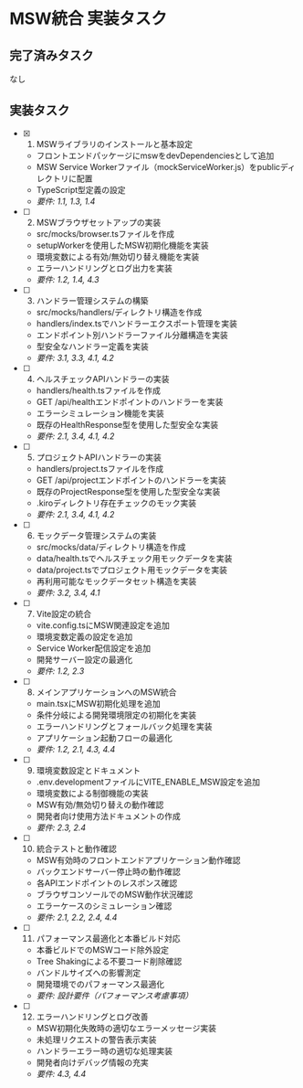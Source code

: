# MSW統合 実装タスク

## 完了済みタスク

なし

## 実装タスク

- [x] 1. MSWライブラリのインストールと基本設定
  - フロントエンドパッケージにmswをdevDependenciesとして追加
  - MSW Service Workerファイル（mockServiceWorker.js）をpublicディレクトリに配置
  - TypeScript型定義の設定
  - _要件: 1.1, 1.3, 1.4_

- [ ] 2. MSWブラウザセットアップの実装
  - src/mocks/browser.tsファイルを作成
  - setupWorkerを使用したMSW初期化機能を実装
  - 環境変数による有効/無効切り替え機能を実装
  - エラーハンドリングとログ出力を実装
  - _要件: 1.2, 1.4, 4.3_

- [ ] 3. ハンドラー管理システムの構築
  - src/mocks/handlers/ディレクトリ構造を作成
  - handlers/index.tsでハンドラーエクスポート管理を実装
  - エンドポイント別ハンドラーファイル分離構造を実装
  - 型安全なハンドラー定義を実装
  - _要件: 3.1, 3.3, 4.1, 4.2_

- [ ] 4. ヘルスチェックAPIハンドラーの実装
  - handlers/health.tsファイルを作成
  - GET /api/healthエンドポイントのハンドラーを実装
  - エラーシミュレーション機能を実装
  - 既存のHealthResponse型を使用した型安全な実装
  - _要件: 2.1, 3.4, 4.1, 4.2_

- [ ] 5. プロジェクトAPIハンドラーの実装
  - handlers/project.tsファイルを作成
  - GET /api/projectエンドポイントのハンドラーを実装
  - 既存のProjectResponse型を使用した型安全な実装
  - .kiroディレクトリ存在チェックのモック実装
  - _要件: 2.1, 3.4, 4.1, 4.2_

- [ ] 6. モックデータ管理システムの実装
  - src/mocks/data/ディレクトリ構造を作成
  - data/health.tsでヘルスチェック用モックデータを実装
  - data/project.tsでプロジェクト用モックデータを実装
  - 再利用可能なモックデータセット構造を実装
  - _要件: 3.2, 3.4, 4.1_

- [ ] 7. Vite設定の統合
  - vite.config.tsにMSW関連設定を追加
  - 環境変数定義の設定を追加
  - Service Worker配信設定を追加
  - 開発サーバー設定の最適化
  - _要件: 1.2, 2.3_

- [ ] 8. メインアプリケーションへのMSW統合
  - main.tsxにMSW初期化処理を追加
  - 条件分岐による開発環境限定の初期化を実装
  - エラーハンドリングとフォールバック処理を実装
  - アプリケーション起動フローの最適化
  - _要件: 1.2, 2.1, 4.3, 4.4_

- [ ] 9. 環境変数設定とドキュメント
  - .env.developmentファイルにVITE_ENABLE_MSW設定を追加
  - 環境変数による制御機能の実装
  - MSW有効/無効切り替えの動作確認
  - 開発者向け使用方法ドキュメントの作成
  - _要件: 2.3, 2.4_

- [ ] 10. 統合テストと動作確認
  - MSW有効時のフロントエンドアプリケーション動作確認
  - バックエンドサーバー停止時の動作確認
  - 各APIエンドポイントのレスポンス確認
  - ブラウザコンソールでのMSW動作状況確認
  - エラーケースのシミュレーション確認
  - _要件: 2.1, 2.2, 2.4, 4.4_

- [ ] 11. パフォーマンス最適化と本番ビルド対応
  - 本番ビルドでのMSWコード除外設定
  - Tree Shakingによる不要コード削除確認
  - バンドルサイズへの影響測定
  - 開発環境でのパフォーマンス最適化
  - _要件: 設計要件（パフォーマンス考慮事項）_

- [ ] 12. エラーハンドリングとログ改善
  - MSW初期化失敗時の適切なエラーメッセージ実装
  - 未処理リクエストの警告表示実装
  - ハンドラーエラー時の適切な処理実装
  - 開発者向けデバッグ情報の充実
  - _要件: 4.3, 4.4_
